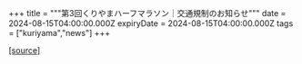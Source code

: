 +++
title = """第3回くりやまハーフマラソン｜交通規制のお知らせ"""
date = 2024-08-15T04:00:00.000Z
expiryDate = 2024-08-15T04:00:00.000Z
tags = ["kuriyama","news"]
+++


[[source]](https://www.town.kuriyama.hokkaido.jp/site/kuriyama-harf/24451.html)
